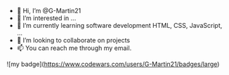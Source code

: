 - 👋 Hi, I’m @G-Martin21
- 👀 I’m interested in ...
- 🌱 I’m currently learning software development HTML, CSS, JavaScript, ...
- 💞️ I’m looking to collaborate on projects
- 📫 You can reach me through my email.

<!---
G-Martin21/G-Martin21 is a ✨ special ✨ repository because its `README.md` (this file) appears on your GitHub profile.
You can click the Preview link to take a look at your changes.
--->

!\[my badge\](https://www.codewars.com/users/G-Martin21/badges/large)

